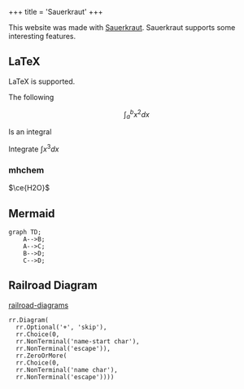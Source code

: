 +++
title = 'Sauerkraut'
+++

This website was made with [Sauerkraut](https://github.com/hyperupcall-projects/sauerkraut). Sauerkraut supports some interesting features.

## LaTeX

LaTeX is supported.

The following

$$\int_{a}^{b} x^2 dx$$

Is an integral

Integrate $\int x^3 dx$

### mhchem

$\ce{H2O}$

## Mermaid

```mermaid
graph TD;
    A-->B;
    A-->C;
    B-->D;
    C-->D;
```

## Railroad Diagram

[railroad-diagrams](https://github.com/tabatkins/railroad-diagrams)

```railroad
rr.Diagram(
  rr.Optional('+', 'skip'),
  rr.Choice(0,
  rr.NonTerminal('name-start char'),
  rr.NonTerminal('escape')),
  rr.ZeroOrMore(
  rr.Choice(0,
  rr.NonTerminal('name char'),
  rr.NonTerminal('escape'))))
```
